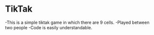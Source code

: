 # TikTak
-This is a simple tiktak game in which there are 9 cells.
-Played between two people
-Code is easily understandable.
